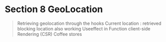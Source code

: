 # Section 8 GeoLocation

> Retrieving geolocation through the hooks
> Current location : retrieved
> blocking location also working
> Useeffect in Function
> client-side Rendering (CSR) Coffee stores